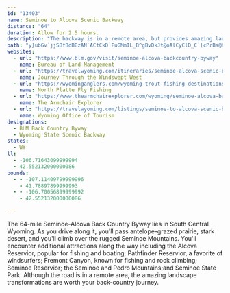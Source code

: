```yaml
---
id: "13403"
name: Seminoe to Alcova Scenic Backway
distance: "64"
duration: Allow for 2.5 hours.
description: "The backway is in a remote area, but provides amazing landscape transformations while traversing the Seminoe Mountains, the Pedro Mountains, and Fremont Canyon."
path: "y}ubGv`jjSBfBdBBzAN`ACtCkD`FuGMmIL_B^gBvDkJt@oAlCyClD_C`[cPrBs@hJeA|AY|DsArAk@hBmArC_CrD_F|AaCxBkCbAg@rAShBXnBjA|@rAxDzN~@zBrAdCrBnCxCdCvDjCzNvK`BdAhCr@hIA|AR|CdAhCdB|i@dl@vCrC`I~IrClDlBrDrGfQbCjHRv@TdCtA|Xh@|DnAvDrAtBbAhArBtA|XnJzJjEfFpApVnCzDjAhD~AdDbCxAvAvCrDz@rAjKzSrDfGlClCbE`CxOdDrIRlCVn@HvB|@~@Rxg@lGr@?nA_@`FkDrBgAxBeBlDuDrCaBbDeAdCk@zC_@rCG|QnBxE^xEl@jHvBz@EpBsChDuG^e@`JuJz@i@`B[hAEbCJbGf@nJfBvMrCpC^x@OdXgO~GmFrF_GlSmXxHcF`Bu@nAC~Av@tNbKdAh@|@N|AGz^{D`Z_CnBTfFvA|QrFjBLrAAlG_Af@Q~@q@h@m@|FsIpAaB|@q@~q@a]|CwAbBa@~@EdGRnC^~Aj@bCdB|EzFbGhGdQrOzB`BtOjH|CfArFfAhCPrBEpIm@zn@}GdsAwL~PqAjQaBxq@sEhAb@rBrAj~@r{@rCpDv]bo@`Vxc@rDxDlF~CbIbExAdAdGfIxA~ArFjF|AhAlHlDrBpAlTzT~j@tm@|EtG|NnZbHdObApAbBxAvItDlDpA|GrAfVjDxBz@pFtChDjCbF~Fr@f@f@RtBXnMgAhIe@nD[hE}@zIgC~AY~a@_FhBPtAl@xd@~ZxLrIrHzE|Ap@`MxAl@RxEpCbBnAlSnU|GlIbEfGt@l@fAd@vGlBbAJbBKt@Yp@aApCkJfDiN^aAx@yAtB_@pZ?|CPbAt@xC|AvE`EtLhNh@`AxXh}@fH|SpJ`Xr@bDrHbi@bAlF|A|F|DzMda@rpAnNpa@xCbI|AxErIdTjE`KtNzW`J`L~GxF`AzAXtAlFja@ZvA|@xArFzGx@l@~@XjD\\pNf@`LxBtHxJbHhIlBzCdAbCvFpPrB~EnB`DlThYhA~@hDzB~@^|AVfD?rCrBtBzCbBpDxBhBvGtJ`@~@dAxDTrABdCOxCHfCd@~H`Gha@JpAOlGXdEnAbMvDvSHpAFrCWfIDzBJpBb@|ClDtP^jCb@pAp@xA|@nArGpHfAtCNjATr@|CtB|EzIZ|@\\jBh@zDrGdUlBrFfGnKn@jC|@~En@xAr@`AdAdA|FtCbAVvIl@|D{Ad@KbBFb@Gn@s@RmBJe@|@yATKd@BlAh@~AAb@Yn@eAb@gAd@kC?aBYmBNyFR}An@{AtAyB`CyBNg@?}@iAoGIeAHy@TaAbAkCD[Ei@wE{Je@sAOq@[iEm@sD@y@L]lD}DN_@JyBe@kFCyAb@_C|DcJ^{A?qAo@sDCq@LsCJo@N]VStAs@dAKh@P\\ETGLWPqBo@}IHQZGf@`GP`@l@HrBi@`A^RAbAy@h@Kx@FZC`@[VDRPL^PpBTf@tAdAbAf@v@LrDg@x@_@bCyCh@Sh@DZl@bArFJXf@RJGNe@{@aFu@{WJoCp@yDf@m@t@IZPfAlAr@^Z?^QTo@Cs@kDgLImBDkCE{Ae@cC?o@N_@b@c@VGjBFt@Yb@y@j@cEx@o@HATPl@tAPV|@ZZMvAsCx@M^Sd@eBb@mCX_CNaCH_@bGeO|@iC`BsHN_@LKN?TP`F`Md@Xh@WXg@fCmGf@a@f@C`@PfBdERx@XtCdBxH~AfJb@fAhA`A|Bv@lKrFpC~BjYpZdAz@dB\\rMz@v[nGp@DpAYd@a@t@gAvBwEx@_Ah@Sz@BxAr@|@n@nAvAv@rB^rB~@fk@X~Cd@fB\\x@nAjB|@r@nUbLrCdBrBtBnApBxArEXdBVxC@zDO`MNbEXdC|DhT~@xHbEfd@X~Bh@lCjAlD|Rlc@hFpHpCtChCzAvCb@`D@`BObC_AhAy@xDyD|J_Kv@aA|@yAhAmCrAqFnEcTr@uBr@aB~BcD`LwJlCwChA{ArBsDzn@{oAvByDt@y@x@y@lD_CxBq@tB_@ha@uExBBjALtCx@vDzB~@|@hBbC~uAxxBpH|Kvn@jbAlFdHlCrCzL`L`OzL~h@~a@~XhUnJ`Hh`CvzAxq@r`@dC`B|BxBbCxCfE`I|CxEtDfErNdLv`@pYlEnCzExBxA^pE~@fGl@|cAxCdFl@xIjB|s@hRpo@tT`YbKrU~HjiDllAzzCxdAvBlApIrG~AnAlCvClIzNbA`D~@fFNlBBrFMrC_ChYIfCLxCtChPfBhItA|E|ArDt@hAfAjAdCrArBX|AErAUx@]n@_@dBgBbA_Bh@gB^cCNcCIqDy@uOeAeQIsA@sBb@cDd@aB`@y@hByBdAy@r@YbC_@`J?hB\\bA^~@l@bFzFpXp\\t@t@fAj@x@VnBJ`Hq@fDs@z@]|BsAhA_@n@GdBPpAr@^r@^fAXlCCvGO|DgHpd@yBbUOfFTxFXrChBvHfB|DpArBvBfC`gEdgEdCbCpCfBpB`AnDx@tDXlD?d\\gEzJq@fqAgGz[oBxd@sBlIWjKs@~Pm@xAj@rAz@"
websites:
  - url: "https://www.blm.gov/visit/seminoe-alcova-backcountry-byway"
    name: Bureau of Land Management
  - url: "https://travelwyoming.com/itineraries/seminoe-alcova-scenic-backway/"
    name: Journey Through the Windswept West
  - url: "https://wyominganglers.com/wyoming-trout-fishing-destinations/north-platte-fly-fishing/"
    name: North Platte Fly Fishing
  - url: "https://www.thearmchairexplorer.com/wyoming/seminoe-alcova-back-country-byway.php"
    name: The Armchair Explorer
  - url: "https://travelwyoming.com/listings/seminoe-to-alcova-scenic-backway/"
    name: Wyoming Office of Tourism
designations:
  - BLM Back Country Byway
  - Wyoming State Scenic Backway
states:
  - WY
ll:
  - -106.71643099999994
  - 42.552132000000086
bounds:
  - - -107.11409799999996
    - 41.78897899999993
  - - -106.70056899999992
    - 42.552132000000086

---
```


The 64-mile Seminoe-Alcova Back Country Byway lies in South Central Wyoming. As you drive along it, you'll pass antelope-grazed prairie, stark desert, and you'll climb over the rugged Seminoe Mountains. You'll encounter additional attractions along the way including the Alcova Reservior, popular for fishing and boating; Pathfinder Reservior, a favorite of windsurfers; Fremont Canyon, known for fishing and rock climbing; Seminoe Reservior; the Seminoe and Pedro Mountains;and Seminoe State Park. Although the road is in a remote area, the amazing landscape transformations are worth your back-country journey.
